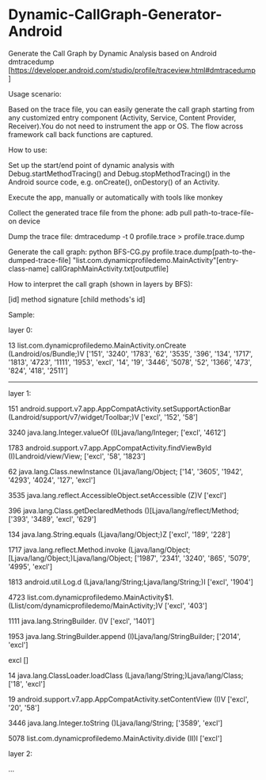 # Dynamic-CallGraph-Generator-Android
Generate the Call Graph by Dynamic Analysis based on Android dmtracedump [https://developer.android.com/studio/profile/traceview.html#dmtracedump]

Usage scenario:

Based on the trace file, you can easily generate the call graph starting from any customized entry component (Activity, Service, Content Provider, Receiver).You do not need to instrument the app or OS. The flow across framework call back functions are captured.    

How to use:

  Set up the start/end point of dynamic analysis with Debug.startMethodTracing() and Debug.stopMethodTracing() in the Android source code, e.g. onCreate(), onDestory() of an Activity.
  
  Execute the app, manually or automatically with tools like monkey
  
  Collect the generated trace file from the phone: adb pull path-to-trace-file-on device
  
  Dump the trace file: dmtracedump -t 0 profile.trace > profile.trace.dump
  
  Generate the call graph: python BFS-CG.py profile.trace.dump[path-to-the-dumped-trace-file] "list.com.dynamicprofiledemo.MainActivity"[entry-class-name] callGraphMainActivity.txt[outputfile]

How to interpret the call graph (shown in layers by BFS):

[id]  method signature [child methods's id]

Sample:

layer 0:

13      list.com.dynamicprofiledemo.MainActivity.onCreate (Landroid/os/Bundle;)V        ['151', '3240', '1783', '62', '3535', '396', '134', '1717', '1813', '4723', '1111', '1953', 'excl', '14', '19', '3446', '5078', '52', '1366', '473', '824', '418', '2511']

----------------------------------------------------

layer 1:

151     android.support.v7.app.AppCompatActivity.setSupportActionBar (Landroid/support/v7/widget/Toolbar;)V     ['excl', '152', '58']

3240    java.lang.Integer.valueOf (I)Ljava/lang/Integer;        ['excl', '4612']

1783    android.support.v7.app.AppCompatActivity.findViewById (I)Landroid/view/View;    ['excl', '58', '1823']

62      java.lang.Class.newInstance ()Ljava/lang/Object;        ['14', '3605', '1942', '4293', '4024', '127', 'excl']

3535    java.lang.reflect.AccessibleObject.setAccessible (Z)V   ['excl']

396     java.lang.Class.getDeclaredMethods ()[Ljava/lang/reflect/Method;        ['393', '3489', 'excl', '629']

134     java.lang.String.equals (Ljava/lang/Object;)Z   ['excl', '189', '228']

1717    java.lang.reflect.Method.invoke (Ljava/lang/Object;[Ljava/lang/Object;)Ljava/lang/Object;       ['1987', '2341', '3240', '865', 
'5079', '4995', 'excl']


1813    android.util.Log.d (Ljava/lang/String;Ljava/lang/String;)I      ['excl', '1904']

4723    list.com.dynamicprofiledemo.MainActivity$1.<init> (Llist/com/dynamicprofiledemo/MainActivity;)V ['excl', '403']

1111    java.lang.StringBuilder.<init> ()V      ['excl', '1401']

1953    java.lang.StringBuilder.append (I)Ljava/lang/StringBuilder;     ['2014', 'excl']

excl            []

14      java.lang.ClassLoader.loadClass (Ljava/lang/String;)Ljava/lang/Class;   ['18', 'excl']

19      android.support.v7.app.AppCompatActivity.setContentView (I)V    ['excl', '20', '58']

3446    java.lang.Integer.toString ()Ljava/lang/String; ['3589', 'excl']

5078    list.com.dynamicprofiledemo.MainActivity.divide (II)I   ['excl']

layer 2:

...
